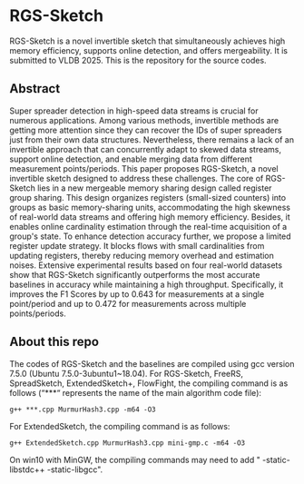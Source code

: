 # RGS-Sketch

RGS-Sketch is a novel invertible sketch that simultaneously achieves high memory efficiency, supports online detection, and offers mergeability. It is submitted to VLDB 2025. This is the repository for the source codes.

## Abstract
Super spreader detection in high-speed data streams is crucial for numerous applications. Among various methods, invertible methods are getting more attention since they can recover the IDs of super spreaders just from their own data structures. Nevertheless, there remains a lack of an invertible approach that can concurrently adapt to skewed data streams, support online detection, and enable merging data from different measurement points/periods. This paper proposes RGS-Sketch, a novel invertible sketch designed to address these challenges. The core of RGS-Sketch lies in a new mergeable memory sharing design called register group sharing. This design organizes registers (small-sized counters) into groups as basic memory-sharing units, accommodating the high skewness of real-world data streams and offering high memory efficiency. Besides, it enables online cardinality estimation through the real-time acquisition of a group's state. To enhance detection accuracy further, we propose a limited register update strategy. It blocks flows with small cardinalities from updating registers, thereby reducing memory overhead and estimation noises. Extensive experimental results based on four real-world datasets show that RGS-Sketch significantly outperforms the most accurate baselines in accuracy while maintaining a high throughput. Specifically, it improves the F1 Scores by up to 0.643 for measurements at a single point/period and up to 0.472 for measurements across multiple points/periods.

## About this repo
The codes of RGS-Sketch and the baselines are compiled using gcc version 7.5.0 (Ubuntu 7.5.0-3ubuntu1~18.04). For RGS-Sketch, FreeRS, SpreadSketch, ExtendedSketch+, FlowFight, the compiling command is as follows (“***“ represents the name of the main algorithm code file):
```shell
g++ ***.cpp MurmurHash3.cpp -m64 -O3
```

For ExtendedSketch, the compiling command is as follows:
```shell
g++ ExtendedSketch.cpp MurmurHash3.cpp mini-gmp.c -m64 -O3
```



On win10 with MinGW, the compiling commands may need to add " -static-libstdc++ -static-libgcc".

